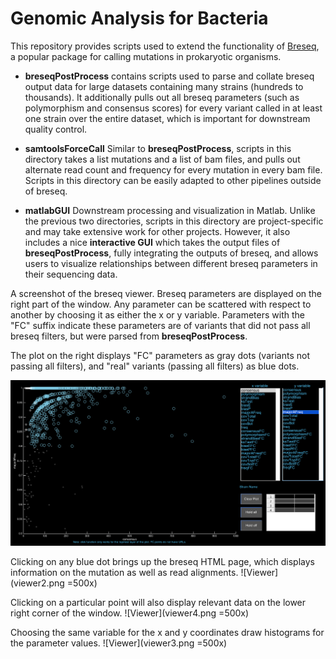 # Genomic Analysis for Bacteria

This repository provides scripts used to extend the functionality of [Breseq](https://github.com/barricklab/breseq), a popular package for calling mutations in prokaryotic organisms.

* **breseqPostProcess** contains scripts used to parse and collate breseq output data for large datasets containing many strains (hundreds to thousands). It additionally pulls out all breseq parameters (such as polymorphism and consensus scores) for every variant called in at least one strain over the entire dataset, which is important for downstream quality control.

* **samtoolsForceCall** Similar to **breseqPostProcess**, scripts in this directory takes a list mutations and a list of bam files, and pulls out alternate read count and frequency for every mutation in every bam file. Scripts in this directory can be easily adapted to other pipelines outside of breseq.

* **matlabGUI** Downstream processing and visualization in Matlab. Unlike the previous two directories, scripts in this directory are project-specific and may take extensive work for other projects. However, it also includes a nice **interactive GUI** which takes the output files of **breseqPostProcess**, fully integrating the outputs of breseq, and allows users to visualize relationships between different breseq parameters in their sequencing data.

A screenshot of the breseq viewer. Breseq parameters are displayed on the right part of the window. Any parameter can be scattered with respect to another by choosing it as either the x or y variable. Parameters with the "FC" suffix indicate these parameters are of variants that did not pass all breseq filters, but were parsed from **breseqPostProcess**.

The plot on the right displays "FC" parameters as gray dots (variants not passing all filters), and "real" variants (passing all filters) as blue dots.

![Viewer](viewer1.png)

Clicking on any blue dot brings up the breseq HTML page, which displays information on the mutation as well as read alignments.
![Viewer](viewer2.png =500x)

Clicking on a particular point will also display relevant data on the lower right corner of the window.
![Viewer](viewer4.png =500x)

Choosing the same variable for the x and y coordinates draw histograms for the parameter values.
![Viewer](viewer3.png =500x)

